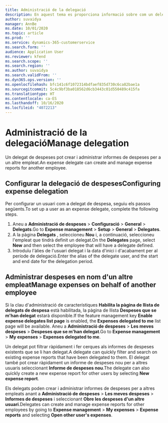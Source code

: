 ```yaml
---
title: Administració de la delegació
description: En aquest tema es proporciona informació sobre com un delegat de despesa pot crear i administrar informes de despeses per a un altre empleat.
author: suvaidya
manager: AnnBe
ms.date: 10/01/2020
ms.topic: article
ms.prod: ''
ms.service: dynamics-365-customerservice
ms.search.form: ''
audience: Application User
ms.reviewer: kfend
ms.search.scope: ''
ms.search.region: ''
ms.author: suvaidya
ms.search.validFrom: ''
ms.dyn365.ops.version: ''
ms.openlocfilehash: bfc141c6f1072314bdfaef835d730c6ca82bae1a
ms.sourcegitcommit: 5c4c9bf3ba018562d6cb3443c01d550489c415fa
ms.translationtype: HT
ms.contentlocale: ca-ES
ms.lasthandoff: 10/16/2020
ms.locfileid: "4072213"
---
```

# <a name="manage-delegation"></a><span data-ttu-id="684a4-103">Administració de la delegació</span><span class="sxs-lookup"><span data-stu-id="684a4-103">Manage delegation</span></span>
<span data-ttu-id="684a4-104">Un delegat de despeses pot crear i administrar informes de despeses per a un altre empleat.</span><span class="sxs-lookup"><span data-stu-id="684a4-104">An expense delegate can create and manage expense reports for another employee.</span></span>

## <a name="configuring-expense-delegation"></a><span data-ttu-id="684a4-105">Configurar la delegació de despeses</span><span class="sxs-lookup"><span data-stu-id="684a4-105">Configuring expense delegation</span></span>

<span data-ttu-id="684a4-106">Per configurar un usuari com a delegat de despesa, seguiu els passos següents.</span><span class="sxs-lookup"><span data-stu-id="684a4-106">To set up a user as an expense delegate, complete the following steps.</span></span> 
1. <span data-ttu-id="684a4-107">Aneu a **Administració de despeses** > **Configuració** > **General** > **Delegats**.</span><span class="sxs-lookup"><span data-stu-id="684a4-107">Go to **Expense management** > **Setup** > **General** > **Delegates**.</span></span> 
2. <span data-ttu-id="684a4-108">A la pàgina **Delegats** , seleccioneu **Nou** i, a continuació, seleccioneu l'empleat que tindrà definit un delegat.</span><span class="sxs-lookup"><span data-stu-id="684a4-108">On the **Delegates** page, select **New** and then select the employee that will have a delegate defined.</span></span> 
3. <span data-ttu-id="684a4-109">Introduïu l'àlies de l'usuari delegat i la data d'inici i d'acabament per al període de delegació.</span><span class="sxs-lookup"><span data-stu-id="684a4-109">Enter the alias of the delegate user, and the start and end date for the delegation period.</span></span>

## <a name="manage-expenses-on-behalf-of-another-employee"></a><span data-ttu-id="684a4-110">Administrar despeses en nom d'un altre empleat</span><span class="sxs-lookup"><span data-stu-id="684a4-110">Manage expenses on behalf of another employee</span></span>

<span data-ttu-id="684a4-111">Si la clau d'administració de característiques **Habilita la pàgina de llista de delegats de despesa** està habilitada, la pàgina de llista **Despeses que se m'han delegat** estarà disponible.</span><span class="sxs-lookup"><span data-stu-id="684a4-111">If the feature management key **Enable expense delegates list page** is enabled, the **Expenses delegated to me** list page will be available.</span></span> <span data-ttu-id="684a4-112">Aneu a **Administració de despeses** > **Les meves despeses** > **Despeses que se m'han delegat**.</span><span class="sxs-lookup"><span data-stu-id="684a4-112">Go to **Expense management** > **My expenses** > **Expenses delegated to me**.</span></span>

<span data-ttu-id="684a4-113">Un delegat pot filtrar ràpidament i fer cerques als informes de despeses existents que se li han delegat.</span><span class="sxs-lookup"><span data-stu-id="684a4-113">A delegate can quickly filter and search on existing expense reports that have been delegated to them.</span></span> <span data-ttu-id="684a4-114">El delegat també pot crear ràpidament un informe de despeses nou per a altres usuaris seleccionant **Informe de despeses nou**.</span><span class="sxs-lookup"><span data-stu-id="684a4-114">The delegate can also quickly create a new expense report for other users by selecting **New expense report**.</span></span>

<span data-ttu-id="684a4-115">Els delegats poden crear i administrar informes de despeses per a altres empleats anant a **Administració de despeses** > **Les meves despeses** > **Informes de despeses** i seleccionant **Obre les despeses d'un altre usuari**.</span><span class="sxs-lookup"><span data-stu-id="684a4-115">Delegates can create and manage expense reports for other employees by going to **Expense management** > **My expenses** > **Expense reports** and selecting **Open other user's expenses**.</span></span>
